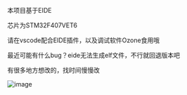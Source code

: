本项目基于EIDE

芯片为STM32F407VET6









请在vscode配合EIDE插件，以及调试软件Ozone食用哦

最近可能有什么bug？eide无法生成elf文件，不行就回退版本吧

有很多地方想改的，找时间慢慢改



![image](https://github.com/KAZUHA12441/OmniWheel_Infantry/commit/28a352c50f1a6057c73a84f0293e3f6375e64829.jpg)
